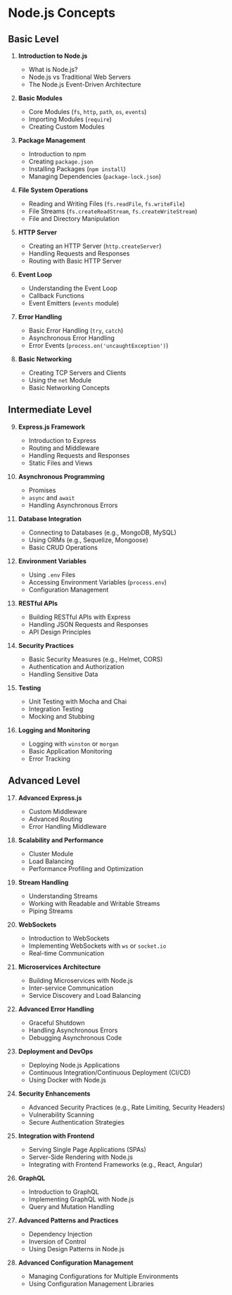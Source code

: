 # Node.js Concepts

## Basic Level

1. **Introduction to Node.js**
   - What is Node.js?
   - Node.js vs Traditional Web Servers
   - The Node.js Event-Driven Architecture

2. **Basic Modules**
   - Core Modules (`fs`, `http`, `path`, `os`, `events`)
   - Importing Modules (`require`)
   - Creating Custom Modules

3. **Package Management**
   - Introduction to npm
   - Creating `package.json`
   - Installing Packages (`npm install`)
   - Managing Dependencies (`package-lock.json`)

4. **File System Operations**
   - Reading and Writing Files (`fs.readFile`, `fs.writeFile`)
   - File Streams (`fs.createReadStream`, `fs.createWriteStream`)
   - File and Directory Manipulation

5. **HTTP Server**
   - Creating an HTTP Server (`http.createServer`)
   - Handling Requests and Responses
   - Routing with Basic HTTP Server

6. **Event Loop**
   - Understanding the Event Loop
   - Callback Functions
   - Event Emitters (`events` module)

7. **Error Handling**
   - Basic Error Handling (`try`, `catch`)
   - Asynchronous Error Handling
   - Error Events (`process.on('uncaughtException')`)

8. **Basic Networking**
   - Creating TCP Servers and Clients
   - Using the `net` Module
   - Basic Networking Concepts

## Intermediate Level

9. **Express.js Framework**
   - Introduction to Express
   - Routing and Middleware
   - Handling Requests and Responses
   - Static Files and Views

10. **Asynchronous Programming**
    - Promises
    - `async` and `await`
    - Handling Asynchronous Errors

11. **Database Integration**
    - Connecting to Databases (e.g., MongoDB, MySQL)
    - Using ORMs (e.g., Sequelize, Mongoose)
    - Basic CRUD Operations

12. **Environment Variables**
    - Using `.env` Files
    - Accessing Environment Variables (`process.env`)
    - Configuration Management

13. **RESTful APIs**
    - Building RESTful APIs with Express
    - Handling JSON Requests and Responses
    - API Design Principles

14. **Security Practices**
    - Basic Security Measures (e.g., Helmet, CORS)
    - Authentication and Authorization
    - Handling Sensitive Data

15. **Testing**
    - Unit Testing with Mocha and Chai
    - Integration Testing
    - Mocking and Stubbing

16. **Logging and Monitoring**
    - Logging with `winston` or `morgan`
    - Basic Application Monitoring
    - Error Tracking

## Advanced Level

17. **Advanced Express.js**
    - Custom Middleware
    - Advanced Routing
    - Error Handling Middleware

18. **Scalability and Performance**
    - Cluster Module
    - Load Balancing
    - Performance Profiling and Optimization

19. **Stream Handling**
    - Understanding Streams
    - Working with Readable and Writable Streams
    - Piping Streams

20. **WebSockets**
    - Introduction to WebSockets
    - Implementing WebSockets with `ws` or `socket.io`
    - Real-time Communication

21. **Microservices Architecture**
    - Building Microservices with Node.js
    - Inter-service Communication
    - Service Discovery and Load Balancing

22. **Advanced Error Handling**
    - Graceful Shutdown
    - Handling Asynchronous Errors
    - Debugging Asynchronous Code

23. **Deployment and DevOps**
    - Deploying Node.js Applications
    - Continuous Integration/Continuous Deployment (CI/CD)
    - Using Docker with Node.js

24. **Security Enhancements**
    - Advanced Security Practices (e.g., Rate Limiting, Security Headers)
    - Vulnerability Scanning
    - Secure Authentication Strategies

25. **Integration with Frontend**
    - Serving Single Page Applications (SPAs)
    - Server-Side Rendering with Node.js
    - Integrating with Frontend Frameworks (e.g., React, Angular)

26. **GraphQL**
    - Introduction to GraphQL
    - Implementing GraphQL with Node.js
    - Query and Mutation Handling

27. **Advanced Patterns and Practices**
    - Dependency Injection
    - Inversion of Control
    - Using Design Patterns in Node.js

28. **Advanced Configuration Management**
    - Managing Configurations for Multiple Environments
    - Using Configuration Management Libraries
